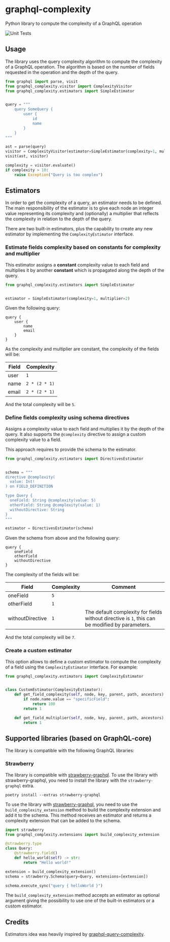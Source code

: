 # graphql-complexity
Python library to compute the complexity of a GraphQL operation

![Unit Tests](https://github.com/Checho3388/graphql-complexity/actions/workflows/python-package.yml/badge.svg)


## Usage
The library uses the query complexity algorithm to compute the complexity of a GraphQL operation. The algorithm is 
based on the number of fields requested in the operation and the depth of the query.

```python
from graphql import parse, visit
from graphql_complexity.visitor import ComplexityVisitor
from graphql_complexity.estimators import SimpleEstimator


query = """
    query SomeQuery {
        user {
            id
            name
        }
    }
"""

ast = parse(query)
visitor = ComplexityVisitor(estimator=SimpleEstimator(complexity=1, multiplier=1))
visit(ast, visitor)

complexity = visitor.evaluate()
if complexity > 10:
    raise Exception("Query is too complex")
```

## Estimators
In order to get the complexity of a query, an estimator needs to be defined. The main responsibility of
the estimator is to give each node an integer value representing its complexity and (optionally) a
multiplier that reflects the complexity in relation to the depth of the query.

There are two built-in estimators, plus the capability to create any new estimator by
implementing the `ComplexityEstimator` interface.

### Estimate fields complexity based on constants for complexity and multiplier

This estimator assigns a **constant** complexity value to each field and multiplies
it by another **constant** which is propagated along the depth of the query.

```python
from graphql_complexity.estimators import SimpleEstimator


estimator = SimpleEstimator(complexity=1, multiplier=2)
```

Given the following query:
```qgl
query {
    user {
        name
        email
    }
}
```
As the complexity and multiplier are constant, the complexity of the fields will be:

| Field | Complexity    |
|-------|---------------|
| user  | `1`           |
| name  | `2 * (2 * 1)` |
| email | `2 * (2 * 1)` |

And the total complexity will be `5`.

### Define fields complexity using schema directives

Assigns a complexity value to each field and multiplies it by the depth of the query. 
It also supports the `@complexity` directive to assign a custom complexity value to a field.

This approach requires to provide the schema to the estimator.

```python
from graphql_complexity.estimators import DirectivesEstimator


schema = """
directive @complexity(
  value: Int!
) on FIELD_DEFINITION

type Query {
  oneField: String @complexity(value: 5)
  otherField: String @complexity(value: 1)
  withoutDirective: String
}
"""

estimator = DirectivesEstimator(schema)
```

Given the schema from above and the following query:
```qgl
query {
    oneField
    otherField
    withoutDirective
}
```

The complexity of the fields will be:

| Field            | Complexity | Comment                                                                                           |
|------------------|------------|---------------------------------------------------------------------------------------------------|
| oneField         | `5`        |                                                                                                   |
| otherField       | `1`        |                                                                                                   |
| withoutDirective | `1`        | The default complexity for fields without directive is `1`, this can be modified by parameters.   |

And the total complexity will be `7`.

### Create a custom estimator
This option allows to define a custom estimator to compute the complexity of a field using the `ComplexityEstimator` interface. For example:

```python
from graphql_complexity.estimators import ComplexityEstimator


class CustomEstimator(ComplexityEstimator):
    def get_field_complexity(self, node, key, parent, path, ancestors) -> int:
        if node.name.value == "specificField":
            return 100
        return 1

    def get_field_multiplier(self, node, key, parent, path, ancestors) -> int:
        return 1
```


## Supported libraries (based on GraphQL-core)
The library is compatible with the following GraphQL libraries:

### Strawberry
The library is compatible with [strawberry-graphql](https://pypi.org/project/strawberry-graphql/). 
To use the library with strawberry-graphql, you need to install the library with the `strawberry-graphql` extra.
```shell
poetry install --extras strawberry-graphql
```

To use the library with [strawberry-graphql](https://pypi.org/project/strawberry-graphql/), you need to use the `build_complexity_extension` method to build
the complexity extension and add it to the schema. This method receives an estimator and returns a complexity 
extension that can be added to the schema.

```python
import strawberry
from graphql_complexity.extensions import build_complexity_extension

@strawberry.type
class Query:
    @strawberry.field()
    def hello_world(self) -> str:
        return "Hello world!"

extension = build_complexity_extension()
schema = strawberry.Schema(query=Query, extensions=[extension])

schema.execute_sync("query { helloWorld }")
```
The `build_complexity_extension` method accepts an estimator as optional argument giving the possibility to use one
of the built-in estimators or a custom estimator.

## Credits

Estimators idea was heavily inspired by [graphql-query-complexity](https://github.com/slicknode/graphql-query-complexity).
